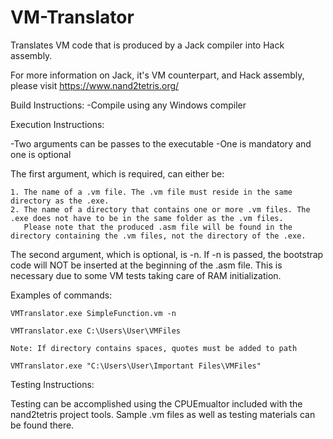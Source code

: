 # VM-Translator
Translates VM code that is produced by a Jack compiler into Hack assembly.

For more information on Jack, it's VM counterpart, and Hack assembly, please visit https://www.nand2tetris.org/

Build Instructions:
-Compile using any Windows compiler


Execution Instructions:

-Two arguments can be passes to the executable
-One is mandatory and one is optional

  The first argument, which is required, can either be:

    1. The name of a .vm file. The .vm file must reside in the same directory as the .exe.
    2. The name of a directory that contains one or more .vm files. The .exe does not have to be in the same folder as the .vm files.
       Please note that the produced .asm file will be found in the directory containing the .vm files, not the directory of the .exe.
     
  The second argument, which is optional, is -n.
    If -n is passed, the bootstrap code will NOT be inserted at the beginning of the .asm file.
    This is necessary due to some VM tests taking care of RAM initialization.
    
   
   Examples of commands:
      
    VMTranslator.exe SimpleFunction.vm -n
    
    VMTranslator.exe C:\Users\User\VMFiles 

    Note: If directory contains spaces, quotes must be added to path

    VMTranslator.exe "C:\Users\User\Important Files\VMFiles"


Testing Instructions:

Testing can be accomplished using the CPUEmualtor included with the nand2tetris project tools.
Sample .vm files as well as testing materials can be found there.
